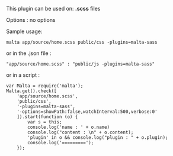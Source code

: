 This plugin can be used on: **.scss** files

Options : no options  

Sample usage:  

    malta app/source/home.scss public/css -plugins=malta-sass

or in the .json file :

    "app/source/home.scss" : "public/js -plugins=malta-sass"

or in a script : 

    var Malta = require('malta');
    Malta.get().check([
        'app/source/home.scss',
        'public/css',
        '-plugins=malta-sass',
        '-options=showPath:false,watchInterval:500,verbose:0'
        ]).start(function (o) {
            var s = this;
            console.log('name : ' + o.name)
            console.log("content : \n" + o.content);
            'plugin' in o && console.log("plugin : " + o.plugin);
            console.log('=========');
        });
